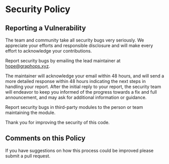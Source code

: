 # Security Policy

## Reporting a Vulnerability

The team and community take all security bugs very seriously. We appreciate your efforts and responsible disclosure and will make every effort to acknowledge your contributions.

Report security bugs by emailing the lead maintainer at hope@graphops.xyz.

The maintainer will acknowledge your email within 48 hours, and will send a more detailed response within 48 hours indicating the next steps in handling your report. After the initial reply to your report, the security team will endeavor to keep you informed of the progress towards a fix and full announcement, and may ask for additional information or guidance.

Report security bugs in third-party modules to the person or team maintaining the module.

Thank you for improving the security of this code.

## Comments on this Policy

If you have suggestions on how this process could be improved please submit a pull request.
